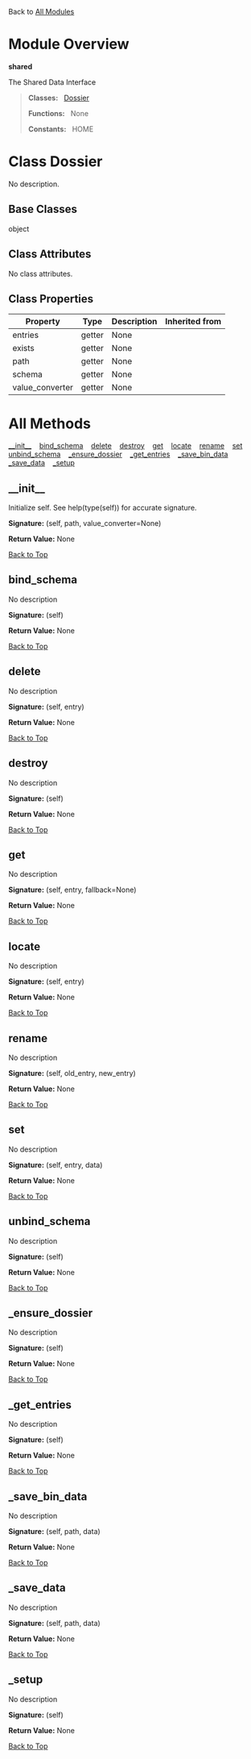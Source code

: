 Back to [All Modules](https://github.com/pyrustic/shared/blob/master/docs/modules/README.md#readme)

# Module Overview

**shared**
 
The Shared Data Interface

> **Classes:** &nbsp; [Dossier](https://github.com/pyrustic/shared/blob/master/docs/modules/content/shared/content/classes/Dossier.md#class-dossier)
>
> **Functions:** &nbsp; None
>
> **Constants:** &nbsp; HOME

# Class Dossier
No description.

## Base Classes
object

## Class Attributes
No class attributes.

## Class Properties
|Property|Type|Description|Inherited from|
|---|---|---|---|
|entries|getter|None||
|exists|getter|None||
|path|getter|None||
|schema|getter|None||
|value_converter|getter|None||



# All Methods
[\_\_init\_\_](#__init__) &nbsp;&nbsp; [bind\_schema](#bind_schema) &nbsp;&nbsp; [delete](#delete) &nbsp;&nbsp; [destroy](#destroy) &nbsp;&nbsp; [get](#get) &nbsp;&nbsp; [locate](#locate) &nbsp;&nbsp; [rename](#rename) &nbsp;&nbsp; [set](#set) &nbsp;&nbsp; [unbind\_schema](#unbind_schema) &nbsp;&nbsp; [\_ensure\_dossier](#_ensure_dossier) &nbsp;&nbsp; [\_get\_entries](#_get_entries) &nbsp;&nbsp; [\_save\_bin\_data](#_save_bin_data) &nbsp;&nbsp; [\_save\_data](#_save_data) &nbsp;&nbsp; [\_setup](#_setup)

## \_\_init\_\_
Initialize self.  See help(type(self)) for accurate signature.



**Signature:** (self, path, value\_converter=None)





**Return Value:** None

[Back to Top](#module-overview)


## bind\_schema
No description



**Signature:** (self)





**Return Value:** None

[Back to Top](#module-overview)


## delete
No description



**Signature:** (self, entry)





**Return Value:** None

[Back to Top](#module-overview)


## destroy
No description



**Signature:** (self)





**Return Value:** None

[Back to Top](#module-overview)


## get
No description



**Signature:** (self, entry, fallback=None)





**Return Value:** None

[Back to Top](#module-overview)


## locate
No description



**Signature:** (self, entry)





**Return Value:** None

[Back to Top](#module-overview)


## rename
No description



**Signature:** (self, old\_entry, new\_entry)





**Return Value:** None

[Back to Top](#module-overview)


## set
No description



**Signature:** (self, entry, data)





**Return Value:** None

[Back to Top](#module-overview)


## unbind\_schema
No description



**Signature:** (self)





**Return Value:** None

[Back to Top](#module-overview)


## \_ensure\_dossier
No description



**Signature:** (self)





**Return Value:** None

[Back to Top](#module-overview)


## \_get\_entries
No description



**Signature:** (self)





**Return Value:** None

[Back to Top](#module-overview)


## \_save\_bin\_data
No description



**Signature:** (self, path, data)





**Return Value:** None

[Back to Top](#module-overview)


## \_save\_data
No description



**Signature:** (self, path, data)





**Return Value:** None

[Back to Top](#module-overview)


## \_setup
No description



**Signature:** (self)





**Return Value:** None

[Back to Top](#module-overview)



